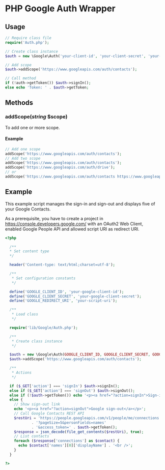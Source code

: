 # PHP Google Auth Wrapper

## Usage

```php
// Require class file
require('Auth.php');

// Create class instance
$auth = new \Google\Auth('your-client-id', 'your-client-secret', 'your-redirect-uri');

// Add scope
$auth->addScope('https://www.googleapis.com/auth/contacts');

// Call method
if (!auth->getToken()) $auth->signIn();
else echo 'Token: ' . $auth->getToken;
```

## Methods

### addScope(*string* $scope)

To add one or more scope.

#### Example

```php
// Add one scope
addScope('https://www.googleapis.com/auth/contacts');
// Add two scope
addScope('https://www.googleapis.com/auth/contacts');
addScope('https://www.googleapis.com/auth/drive');
// or
addScope('https://www.googleapis.com/auth/contacts https://www.googleapis.com/auth/drive');
```

## Example

This example script manages the sign-in and sign-out and displays five of your Google Contacts.

As a prerequisite, you have to create a project in https://console.developers.google.com/ with an OAuth2 Web Client, enabled Google People API and allowed script URI as redirect URI.

```php
<?php

  /**
  * Set content type
  */

  header('Content-type: text/html;charset=utf-8');

  /**
   * Set configuration constants
   */

  define('GOOGLE_CLIENT_ID', 'your-google-client-id');
  define('GOOGLE_CLIENT_SECRET', 'your-google-client-secret');
  define('GOOGLE_REDIRECT_URI', 'your-script-uri');

  /**
   * Load class
   */

  require('lib/Google/Auth.php');

  /**
   * Create class instance
   */

  $auth = new \Google\Auth(GOOGLE_CLIENT_ID, GOOGLE_CLIENT_SECRET, GOOGLE_REDIRECT_URI);
  $auth->addScope('https://www.googleapis.com/auth/contacts');

  /**
   * Actions
   */

  if ($_GET['action'] === 'signIn') $auth->signIn();
  else if ($_GET['action'] === 'signOut') $auth->signOut();
  else if (!$auth->getToken()) echo '<p><a href="?action=signIn">Sign-in to Google</a></p>';
  else {
    // Show sign-out link
    echo '<p><a href="?action=signOut">Google sign-out</a></p>';
    // Call Google Contacts REST API
    $restUri = 'https://people.googleapis.com/v1/people/me/connections'
            . '?pageSize=5&personFields=names'
            . '&access_token=' . $auth->getToken();
    $response = json_decode(file_get_contents($restUri), true);
    // List contacts
    foreach ($response['connections'] as $contact) {
      echo $contact['names'][0]['displayName'] . '<br />';
    }
  }

?>
```
